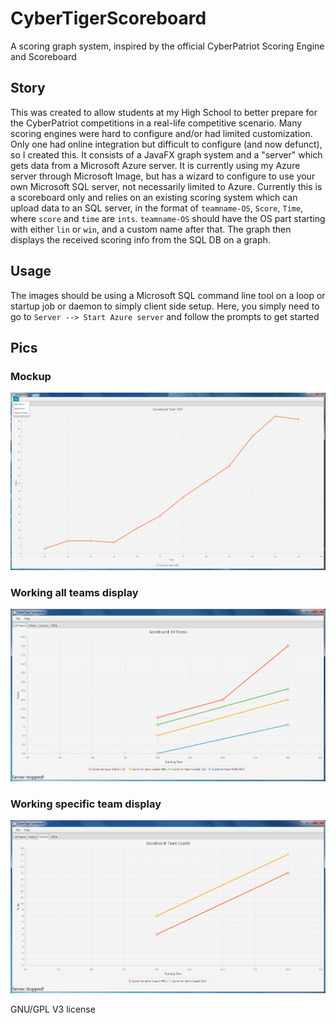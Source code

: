 # CyberTigerScoreboard
A scoring graph system, inspired by the official CyberPatriot Scoring Engine and Scoreboard

## Story
This was created to allow students at my High School to better prepare for the CyberPatriot competitions in a real-life competitive scenario. Many scoring engines were hard to configure and/or had limited customization. Only one had online integration but difficult to configure (and now defunct), so I created this. It consists of a JavaFX graph system and a "server" which gets data from a Microsoft Azure server. It is currently using my Azure server through Microsoft Image, but has a wizard to configure to use your own Microsoft SQL server, not necessarily limited to Azure. Currently this is a scoreboard only and relies on an existing scoring system which can upload data to an SQL server, in the format of `teamname-OS`, `Score`, `Time`, where `score` and `time` are `ints`. `teamname-OS` should have the OS part starting with either `lin` or `win`, and a custom name after that. The graph then displays the received scoring info from the SQL DB on a graph.

## Usage
The images should be using a Microsoft SQL command line tool on a loop or startup job or daemon to simply client side setup. Here, you simply need to go to `Server --> Start Azure server` and follow the prompts to get started

## Pics
### Mockup
![Mockup](/res/mockup.png)
### Working all teams display
![All Teams](/res/AllTeams.png)
### Working specific team display
![Specific Team](/res/MultiOSOneTeam.png)

GNU/GPL V3 license
